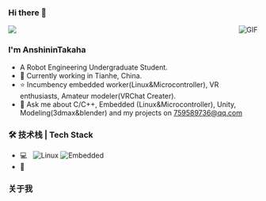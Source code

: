 ### Hi there 👋

![](http://antzuhl.cn:4000/get/@AnshininTakaha.readme)
<img align="right" alt="GIF" src="https://raw.githubusercontent.com/JoeyBling/JoeyBling/master/pic/pusheencode.gif" />

### I'm AnshininTakaha

- A Robot Engineering Undergraduate Student.
- 🌱 Currently working in Tianhe, China.
- ⭐ Incumbency embedded worker(Linux&Microcontroller), VR enthusiasts,  Amateur modeler(VRChat Creater).
- 💬 Ask me about C/C++, Embedded (Linux&Microcontroller), Unity, Modeling(3dmax&blender) and my projects on [759589736@qq.com](mailto:759589736@qq.com)

### 🛠 技术栈 | Tech Stack

- 💻 &#160;
![Linux](https://img.shields.io/badge/-Linux-333333?style=flat&logo=Linux&logoColor=FCC624)
![Embedded](https://img.shields.io/badge/-Arm-333333?style=flat&logo=Linux&logoColor=FCC624)
- 🔧 &#160;

### 关于我
